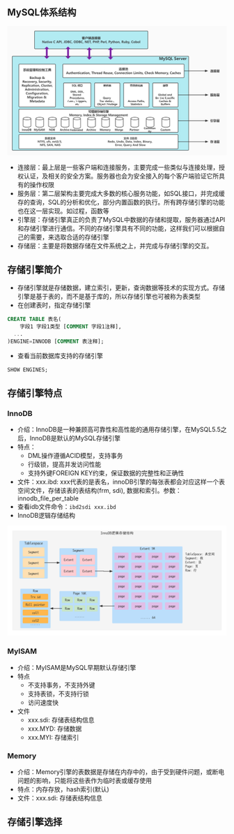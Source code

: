 ## MySQL体系结构

![](./images/MySQL体系结构.jpg)

- 连接层：最上层是一些客户端和连接服务，主要完成一些类似与连接处理，授权认证，及相关的安全方案。服务器也会为安全接入的每个客户端验证它所具有的操作权限
- 服务层：第二层架构主要完成大多数的核心服务功能，如SQL接口，并完成缓存的查询，SQL的分析和优化，部分内置函数的执行。所有跨存储引擎的功能也在这一层实现。如过程，函数等
- 引擎层：存储引擎真正的负责了MySQL中数据的存储和提取，服务器通过API和存储引擎进行通信。不同的存储引擎具有不同的功能，这样我们可以根据自己的需要，来选取合适的存储引擎
- 存储层：主要是将数据存储在文件系统之上，并完成与存储引擎的交互。

## 存储引擎简介

- 存储引擎就是存储数据，建立索引，更新，查询数据等技术的实现方式。存储引擎是基于表的，而不是基于库的，所以存储引擎也可被称为表类型
- 在创建表时，指定存储引擎

```sql
CREATE TABLE 表名(
	字段1 字段1类型 [COMMENT 字段1注释],
  ...
)ENGINE=INNODB [COMMENT 表注释];
```

- 查看当前数据库支持的存储引擎

```sql
SHOW ENGINES;
```

## 存储引擎特点

### InnoDB

- 介绍：InnoDB是一种兼顾高可靠性和高性能的通用存储引擎，在MySQL5.5之后，InnoDB是默认的MySQL存储引擎
- 特点：
  - DML操作遵循ACID模型，支持事务
  - 行级锁，提高并发访问性能
  - 支持外键FOREIGN KEY约束，保证数据的完整性和正确性
- 文件：xxx.ibd: xxx代表的是表名，innoDB引擎的每张表都会对应这样一个表空间文件，存储该表的表结构(frm, sdi), 数据和索引。参数：innodb_file_per_table
- 查看idb文件命令：`ibd2sdi xxx.ibd`
- InnoDB逻辑存储结构

![](./images/InnoDB逻辑存储结构.png)

### MyISAM

- 介绍：MyISAM是MySQL早期默认存储引擎
- 特点
  - 不支持事务，不支持外键
  - 支持表锁，不支持行锁
  - 访问速度快
- 文件
  - xxx.sdi: 存储表结构信息
  - xxx.MYD: 存储数据
  - xxx.MYI: 存储索引

### Memory

- 介绍：Memory引擎的表数据是存储在内存中的，由于受到硬件问题，或断电问题的影响，只能将这些表作为临时表或缓存使用
- 特点：内存存放，hash索引(默认)
- 文件：xxx.sdi: 存储表结构信息

## 存储引擎选择

